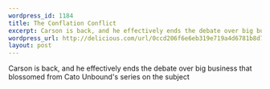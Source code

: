 ```yaml
--- 
wordpress_id: 1184
title: The Conflation Conflict
excerpt: Carson is back, and he effectively ends the debate over big business that blossomed from Cato Unbound&#39;s series on the subject
wordpress_url: http://delicious.com/url/0ccd206f6e6eb319e719a4d6781b8d7c#jeremy6d
layout: post
---
```

Carson is back, and he effectively ends the debate over big business that blossomed from Cato Unbound's series on the subject

